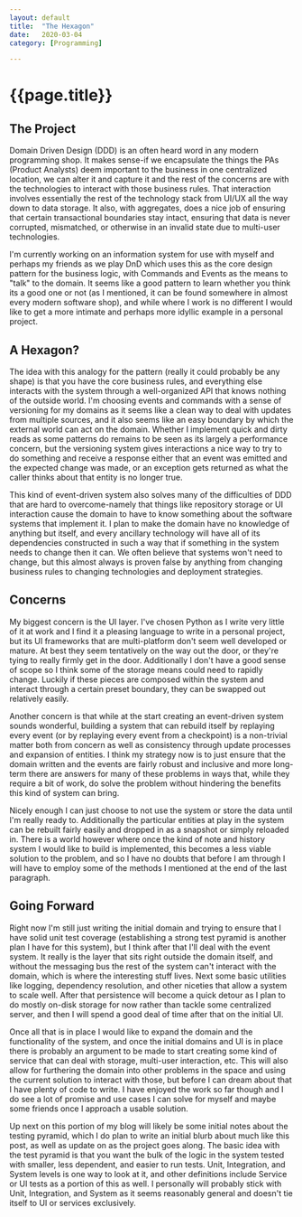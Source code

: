 ```yaml
---
layout: default
title:  "The Hexagon"
date:   2020-03-04
category: [Programming]

---
```


# {{page.title}}

## The Project

Domain Driven Design (DDD) is an often heard word in any modern programming shop. It makes sense-if we encapsulate the things the PAs (Product Analysts) deem important to the business in one centralized location, we can alter it and capture it and the rest of the concerns are with the technologies to interact with those business rules. That interaction involves essentially the rest of the technology stack from UI/UX all the way down to data storage. It also, with aggregates, does a nice job of ensuring that certain transactional boundaries stay intact, ensuring that data is never corrupted, mismatched, or otherwise in an invalid state due to multi-user technologies.

I'm currently working on an information system for use with myself and perhaps my friends as we play DnD which uses this as the core design pattern for the business logic, with Commands and Events as the means to "talk" to the domain. It seems like a good pattern to learn whether you think its a good one or not (as I mentioned, it can be found somewhere in almost every modern software shop), and while where I work is no different I would like to get a more intimate and perhaps more idyllic example in a personal project.



## A Hexagon?

The idea with this analogy for the pattern (really it could probably be any shape) is that you have the core business rules, and everything else interacts with the system through a well-organized API that knows nothing of the outside world. I'm choosing events and commands with a sense of versioning for my domains as it seems like a clean way to deal with updates from multiple sources, and it also seems like an easy boundary by which the external world can act on the domain. Whether I implement quick and dirty reads as some patterns do remains to be seen as its largely a performance concern, but the versioning system gives interactions a nice way to try to do something and receive a response either that an event was emitted and the expected change was made, or an exception gets returned as what the caller thinks about that entity is no longer true.

This kind of event-driven system also solves many of the difficulties of DDD that are hard to overcome-namely that things like repository storage or UI interaction cause the domain to have to know something about the software systems that implement it. I plan to make the domain have no knowledge of anything but itself, and every ancillary technology will have all of its dependencies constructed in such a way that if something in the system needs to change then it can. We often believe that systems won't need to change, but this almost always is proven false by anything from changing business rules to changing technologies and deployment strategies.



## Concerns

My biggest concern is the UI layer. I've chosen Python as I write very little of it at work and I find it a pleasing language to write in a personal project, but its UI frameworks that are multi-platform don't seem well developed or mature. At best they seem tentatively on the way out the door, or they're tying to really firmly get in the door. Additionally I don't have a good sense of scope so I think some of the storage means could need to rapidly change. Luckily if these pieces are composed within the system and interact through a certain preset boundary, they can be swapped out relatively easily.

Another concern is that while at the start creating an event-driven system sounds wonderful, building a system that can rebuild itself by replaying every event (or by replaying every event from a checkpoint) is a non-trivial matter both from concern as well as consistency through update processes and expansion of entities. I think my strategy now is to just ensure that the domain written and the events are fairly robust and inclusive and more long-term there are answers for many of these problems in ways that, while they require a bit of work, do solve the problem without hindering the benefits this kind of system can bring.

Nicely enough I can just choose to not use the system or store the data until I'm really ready to. Additionally the particular entities at play in the system can be rebuilt fairly easily and dropped in as a snapshot or simply reloaded in. There is a world however where once the kind of note and history system I would like to build is implemented, this becomes a less viable solution to the problem, and so I  have no doubts that before I am through I will have to employ some of the methods I mentioned at the end of the last paragraph.



## Going Forward

Right now I'm still just writing the initial domain and trying to ensure that I have solid unit test coverage (establishing a strong test pyramid is another plan I have for this system), but I think after that I'll deal with the event system. It really is the layer that sits right outside the domain itself, and without the messaging bus the rest of the system can't interact with the domain, which is where the interesting stuff lives. Next some basic utilities like logging, dependency resolution, and other niceties that allow a system to scale well. After that persistence will become a quick detour as I plan to do mostly on-disk storage for now rather than tackle some centralized server, and then I will spend a good deal of time after that on the initial UI.

Once all that is in place I would like to expand the domain and the functionality of the system, and once the initial domains and UI is in place there is probably an argument to be made to start creating some kind of service that can deal with storage, multi-user interaction, etc. This will also allow for furthering the domain into other problems in the space and using the current solution to interact with those, but before I can dream about that I have plenty of code to write. I have enjoyed the work so far though and I do see a lot of promise and use cases I can solve for myself and maybe some friends once I approach a usable solution.

Up next on this portion of my blog will likely be some initial notes about the testing pyramid, which I do plan to write an initial blurb about much like this post, as well as update on as the project goes along. The basic idea with the test pyramid is that you want the bulk of the logic in the system tested with smaller, less dependent, and easier to run tests. Unit, Integration, and System levels is one way to look at it, and other definitions include Service or UI tests as a portion of this as well. I personally will probably stick with Unit, Integration, and System as it seems reasonably general and doesn't tie itself to UI or services exclusively.